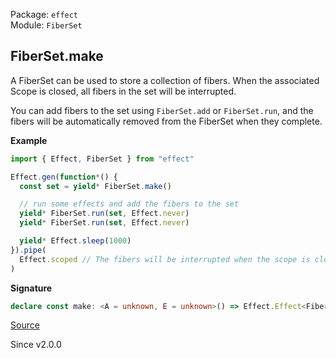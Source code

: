 Package: `effect`<br />
Module: `FiberSet`<br />

## FiberSet.make

A FiberSet can be used to store a collection of fibers.
When the associated Scope is closed, all fibers in the set will be interrupted.

You can add fibers to the set using `FiberSet.add` or `FiberSet.run`, and the fibers will
be automatically removed from the FiberSet when they complete.

**Example**

```ts
import { Effect, FiberSet } from "effect"

Effect.gen(function*() {
  const set = yield* FiberSet.make()

  // run some effects and add the fibers to the set
  yield* FiberSet.run(set, Effect.never)
  yield* FiberSet.run(set, Effect.never)

  yield* Effect.sleep(1000)
}).pipe(
  Effect.scoped // The fibers will be interrupted when the scope is closed
)
```

**Signature**

```ts
declare const make: <A = unknown, E = unknown>() => Effect.Effect<FiberSet<A, E>, never, Scope.Scope>
```

[Source](https://github.com/Effect-TS/effect/tree/main/packages/effect/src/FiberSet.ts#L117)

Since v2.0.0